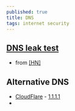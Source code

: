 ```yaml
---
published: true
title: DNS
tags: internet security
---
```

## [DNS leak test](https://www.dnsleaktest.com/what-is-transparent-dns-proxy.html)
- from [\[HN\]](https://news.ycombinator.com/item?id=13037858)

## Alternative DNS
- [CloudFlare](https://blog.cloudflare.com/dns-resolver-1-1-1-1/) - [1.1.1.1](https://1.1.1.1/)
- 